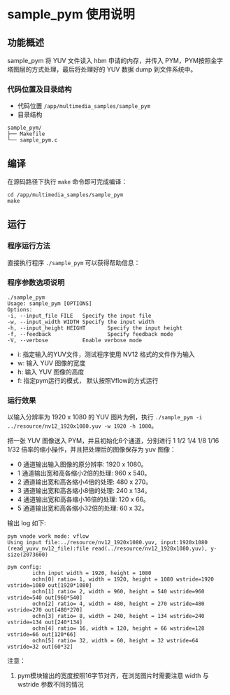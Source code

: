 # sample_pym 使用说明
## 功能概述
sample_pym 将 YUV 文件读入 hbm 申请的内存，并传入 PYM，PYM按照金字塔图层的方式处理，最后将处理好的 YUV 数据 dump 到文件系统中。

### 代码位置及目录结构
- 代码位置 `/app/multimedia_samples/sample_pym`
- 目录结构
```
sample_pym/
├── Makefile
└── sample_pym.c
```

## 编译

在源码路径下执行 `make` 命令即可完成编译：

```Shell
cd /app/multimedia_samples/sample_pym
make
```

## 运行
### 程序运行方法
直接执行程序 `./sample_pym` 可以获得帮助信息：

### 程序参数选项说明
```
./sample_pym
Usage: sample_pym [OPTIONS]
Options:
-i, --input_file FILE   Specify the input file
-w, --input_width WIDTH Specify the input width
-h, --input_height HEIGHT       Specify the input height
-f, --feedback                  Specify feedback mode
-V, --verbose           Enable verbose mode
```
- i: 指定输入的YUV文件，测试程序使用 NV12 格式的文件作为输入
- w: 输入 YUV 图像的宽度
- h: 输入 YUV 图像的高度
- f: 指定pym运行的模式， 默认按照Vflow的方式运行
### 运行效果
以输入分辨率为 1920 x 1080 的 YUV 图片为例，执行 `./sample_pym -i  ../resource/nv12_1920x1080.yuv -w 1920 -h 1080`。

把一张 YUV 图像送入 PYM，并且初始化6个通道，分别进行 1 1/2 1/4 1/8 1/16 1/32 倍率的缩小操作，并且把处理后的图像保存为 yuv 图像：

  - 0 通道输出输入图像的原分辨率: 1920 x 1080。
  - 1 通道输出宽和高各缩小2倍的处理: 960 x 540。
  - 2 通道输出宽和高各缩小4倍的处理: 480 x 270。
  - 3 通道输出宽和高各缩小8倍的处理: 240 x 134。
  - 4 通道输出宽和高各缩小16倍的处理: 120 x 66。
  - 5 通道输出宽和高各缩小32倍的处理: 60 x 32。

输出 log 如下:
```
pym vnode work mode: vflow
Using input file:../resource/nv12_1920x1080.yuv, input:1920x1080
(read_yuvv_nv12_file):file read(../resource/nv12_1920x1080.yuv), y-size(2073600)

pym config:
        ichn input width = 1920, height = 1080
        ochn[0] ratio= 1, width = 1920, height = 1080 wstride=1920 vstride=1080 out[1920*1080]
        ochn[1] ratio= 2, width = 960, height = 540 wstride=960 vstride=540 out[960*540]
        ochn[2] ratio= 4, width = 480, height = 270 wstride=480 vstride=270 out[480*270]
        ochn[3] ratio= 8, width = 240, height = 134 wstride=240 vstride=134 out[240*134]
        ochn[4] ratio= 16, width = 120, height = 66 wstride=128 vstride=66 out[120*66]
        ochn[5] ratio= 32, width = 60, height = 32 wstride=64 vstride=32 out[60*32]
```

注意：
1. pym模块输出的宽度按照16字节对齐，在浏览图片时需要注意 width 与 wstride 参数不同的情况
